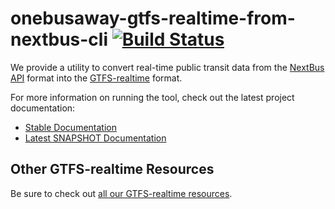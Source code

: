 # onebusaway-gtfs-realtime-from-nextbus-cli [![Build Status](https://travis-ci.org/OneBusAway/onebusaway-gtfs-realtime-from-nextbus-cli.svg?branch=master)](https://travis-ci.org/OneBusAway/onebusaway-gtfs-realtime-from-nextbus-cli)
We provide a utility to convert real-time public transit data from the [NextBus API](http://www.nextbus.com/xmlFeedDocs/NextBusXMLFeed.pdf) format into the [GTFS-realtime](https://developers.google.com/transit/gtfs-realtime) format.

For more information on running the tool, check out the latest project documentation:

* [Stable Documentation](http://developer.onebusaway.org/modules/onebusaway-gtfs-realtime-from-nextbus-cli/current/)
* [Latest SNAPSHOT Documentation](http://developer.onebusaway.org/modules/onebusaway-gtfs-realtime-from-nextbus-cli/current-SNAPSHOT/)

## Other GTFS-realtime Resources

Be sure to check out [all our GTFS-realtime resources](https://github.com/OneBusAway/onebusaway/wiki/GTFS-Realtime-Resources).
